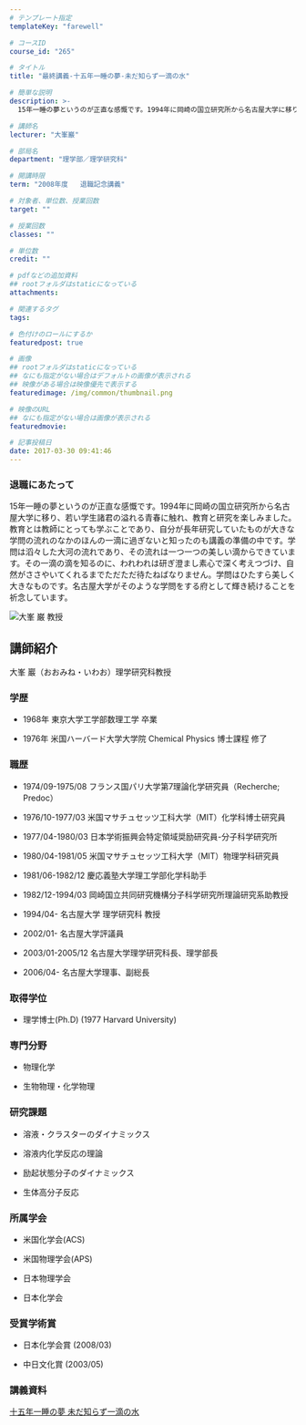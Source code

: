 ```yaml
---
# テンプレート指定
templateKey: "farewell"

# コースID
course_id: "265"

# タイトル
title: "最終講義-十五年一睡の夢-未だ知らず一滴の水"

# 簡単な説明
description: >-
  15年一睡の夢というのが正直な感慨です。1994年に岡崎の国立研究所から名古屋大学に移り、若い学生諸君の溢れる青春に触れ、教育と研究を楽しみました。教育とは教師にとっても学ぶことであり、自分が...

# 講師名
lecturer: "大峯巖"

# 部局名
department: "理学部／理学研究科"

# 開講時限
term: "2008年度	退職記念講義"

# 対象者、単位数、授業回数
target: ""

# 授業回数
classes: ""

# 単位数
credit: ""

# pdfなどの追加資料
## rootフォルダはstaticになっている
attachments: 

# 関連するタグ
tags:

# 色付けのロールにするか
featuredpost: true

# 画像
## rootフォルダはstaticになっている
## なにも指定がない場合はデフォルトの画像が表示される
## 映像がある場合は映像優先で表示する
featuredimage: /img/common/thumbnail.png

# 映像のURL
## なにも指定がない場合は画像が表示される
featuredmovie: 

# 記事投稿日
date: 2017-03-30 09:41:46
---
```


### 退職にあたって


15年一睡の夢というのが正直な感慨です。1994年に岡崎の国立研究所から名古屋大学に移り、若い学生諸君の溢れる青春に触れ、教育と研究を楽しみました。教育とは教師にとっても学ぶことであり、自分が長年研究していたものが大きな学問の流れのなかのほんの一滴に過ぎないと知ったのも講義の準備の中です。学問は滔々した大河の流れであり、その流れは一つ一つの美しい滴からできています。その一滴の滴を知るのに、われわれは研ぎ澄まし素心で深く考えつづけ、自然がささやいてくれるまでただただ待たねばなりません。学問はひたすら美しく大きなものです。名古屋大学がそのような学問をする府として輝き続けることを祈念しています。


![大峯 巌 教授](/files/265/s_omine_portrait.jpg) 

## 講師紹介


大峯 巖（おおみね・いわお）理学研究科教授


### 学歴



* 1968年 東京大学工学部数理工学 卒業

* 1976年 米国ハーバード大学大学院 Chemical Physics 博士課程 修了


### 職歴



* 1974/09-1975/08 フランス国パリ大学第7理論化学研究員（Recherche; Predoc）

* 1976/10-1977/03 米国マサチュセッツ工科大学（MIT）化学科博士研究員

* 1977/04-1980/03 日本学術振興会特定領域奨励研究員-分子科学研究所

* 1980/04-1981/05 米国マサチュセッツ工科大学（MIT）物理学科研究員

* 1981/06-1982/12 慶応義塾大学理工学部化学科助手

* 1982/12-1994/03 岡崎国立共同研究機構分子科学研究所理論研究系助教授

* 1994/04- 名古屋大学 理学研究科 教授

* 2002/01- 名古屋大学評議員

* 2003/01-2005/12 名古屋大学理学研究科長、理学部長

* 2006/04- 名古屋大学理事、副総長


### 取得学位



* 理学博士(Ph.D) (1977 Harvard University)


### 専門分野



* 物理化学

* 生物物理・化学物理


### 研究課題



* 溶液・クラスターのダイナミックス

* 溶液内化学反応の理論

* 励起状態分子のダイナミックス

* 生体高分子反応


### 所属学会



* 米国化学会(ACS)

* 米国物理学会(APS)

* 日本物理学会

* 日本化学会


### 受賞学術賞



* 日本化学会賞 (2008/03)

* 中日文化賞 (2003/05)


### 講義資料


[十五年一睡の夢 未だ知らず一滴の水](/files/265/omine_15nen.pdf) 
